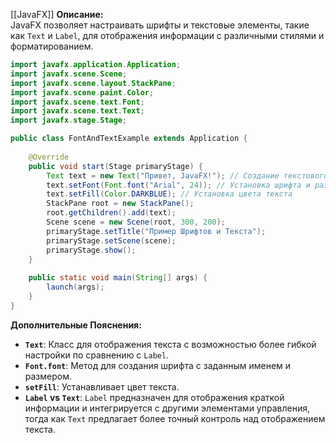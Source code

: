 [[JavaFX]]
**Описание:**  
JavaFX позволяет настраивать шрифты и текстовые элементы, такие как `Text` и `Label`, для отображения информации с различными стилями и форматированием.

```java ignore
import javafx.application.Application;
import javafx.scene.Scene;
import javafx.scene.layout.StackPane;
import javafx.scene.paint.Color;
import javafx.scene.text.Font;
import javafx.scene.text.Text;
import javafx.stage.Stage;

public class FontAndTextExample extends Application {
    
    @Override
    public void start(Stage primaryStage) {
        Text text = new Text("Привет, JavaFX!"); // Создание текстового элемента
        text.setFont(Font.font("Arial", 24)); // Установка шрифта и размера
        text.setFill(Color.DARKBLUE); // Установка цвета текста
        StackPane root = new StackPane();
        root.getChildren().add(text);
        Scene scene = new Scene(root, 300, 200);
        primaryStage.setTitle("Пример Шрифтов и Текста");
        primaryStage.setScene(scene);
        primaryStage.show();
    }
    
    public static void main(String[] args) {
        launch(args);
    }
}
```

**Дополнительные Пояснения:**

- **`Text`**: Класс для отображения текста с возможностью более гибкой настройки по сравнению с `Label`.
- **`Font.font`**: Метод для создания шрифта с заданным именем и размером.
- **`setFill`**: Устанавливает цвет текста.
- **`Label` vs `Text`**: `Label` предназначен для отображения краткой информации и интегрируется с другими элементами управления, тогда как `Text` предлагает более точный контроль над отображением текста.
